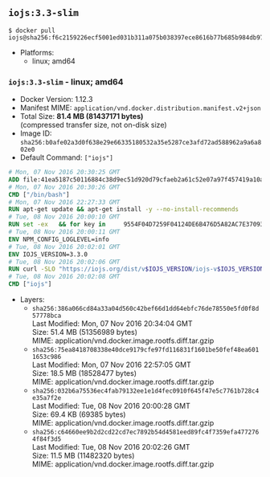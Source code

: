 ## `iojs:3.3-slim`

```console
$ docker pull iojs@sha256:f6c2159226ecf5001ed031b311a075b038397ece8616b77b685b984db97384b1
```

-	Platforms:
	-	linux; amd64

### `iojs:3.3-slim` - linux; amd64

-	Docker Version: 1.12.3
-	Manifest MIME: `application/vnd.docker.distribution.manifest.v2+json`
-	Total Size: **81.4 MB (81437171 bytes)**  
	(compressed transfer size, not on-disk size)
-	Image ID: `sha256:b0afe02a3d0f638e29e66335180532a35e5287ce3afd72ad588962a9a6a802e0`
-	Default Command: `["iojs"]`

```dockerfile
# Mon, 07 Nov 2016 20:30:25 GMT
ADD file:41ea5187c50116884c38d9ec51d920d79cfaeb2a61c52e07a97f457419a10a4f in / 
# Mon, 07 Nov 2016 20:30:26 GMT
CMD ["/bin/bash"]
# Mon, 07 Nov 2016 22:27:33 GMT
RUN apt-get update && apt-get install -y --no-install-recommends 		ca-certificates 		curl 		wget 	&& rm -rf /var/lib/apt/lists/*
# Tue, 08 Nov 2016 20:00:10 GMT
RUN set -ex   && for key in     9554F04D7259F04124DE6B476D5A82AC7E37093B     94AE36675C464D64BAFA68DD7434390BDBE9B9C5     0034A06D9D9B0064CE8ADF6BF1747F4AD2306D93     FD3A5288F042B6850C66B31F09FE44734EB7990E     71DCFD284A79C3B38668286BC97EC7A07EDE3FC1     DD8F2338BAE7501E3DD5AC78C273792F7D83545D   ; do     gpg --keyserver ha.pool.sks-keyservers.net --recv-keys "$key"   ; done
# Tue, 08 Nov 2016 20:00:11 GMT
ENV NPM_CONFIG_LOGLEVEL=info
# Tue, 08 Nov 2016 20:02:01 GMT
ENV IOJS_VERSION=3.3.0
# Tue, 08 Nov 2016 20:02:06 GMT
RUN curl -SLO "https://iojs.org/dist/v$IOJS_VERSION/iojs-v$IOJS_VERSION-linux-x64.tar.gz"   && curl -SLO "https://iojs.org/dist/v$IOJS_VERSION/SHASUMS256.txt.asc"   && gpg --verify SHASUMS256.txt.asc   && grep " iojs-v$IOJS_VERSION-linux-x64.tar.gz\$" SHASUMS256.txt.asc | sha256sum -c -   && tar -xzf "iojs-v$IOJS_VERSION-linux-x64.tar.gz" -C /usr/local --strip-components=1   && rm "iojs-v$IOJS_VERSION-linux-x64.tar.gz" SHASUMS256.txt.asc
# Tue, 08 Nov 2016 20:02:08 GMT
CMD ["iojs"]
```

-	Layers:
	-	`sha256:386a066cd84a33a04d560c42bef66d1dd64ebfc76de78550e5fd0f8d57778bca`  
		Last Modified: Mon, 07 Nov 2016 20:34:04 GMT  
		Size: 51.4 MB (51356989 bytes)  
		MIME: application/vnd.docker.image.rootfs.diff.tar.gzip
	-	`sha256:75ea8418708338e40dce9179cfe97fd116831f1601be50fef48ea6011653c986`  
		Last Modified: Mon, 07 Nov 2016 22:57:05 GMT  
		Size: 18.5 MB (18528477 bytes)  
		MIME: application/vnd.docker.image.rootfs.diff.tar.gzip
	-	`sha256:032b6a75536ec4fab79132ee1e1d4fec0910f645f47e5c7761b728c4e35a7f2e`  
		Last Modified: Tue, 08 Nov 2016 20:00:28 GMT  
		Size: 69.4 KB (69385 bytes)  
		MIME: application/vnd.docker.image.rootfs.diff.tar.gzip
	-	`sha256:c64660ee9b2d2cd22cd7ec7892b54d4581eed89fc4f7359efa4772764f84f3d5`  
		Last Modified: Tue, 08 Nov 2016 20:02:26 GMT  
		Size: 11.5 MB (11482320 bytes)  
		MIME: application/vnd.docker.image.rootfs.diff.tar.gzip
